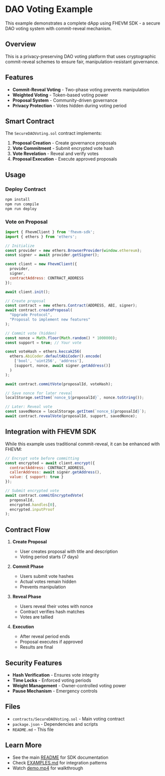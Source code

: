# DAO Voting Example

This example demonstrates a complete dApp using FHEVM SDK - a secure DAO voting system with commit-reveal mechanism.

## Overview

This is a privacy-preserving DAO voting platform that uses cryptographic commit-reveal schemes to ensure fair, manipulation-resistant governance.

## Features

- **Commit-Reveal Voting** - Two-phase voting prevents manipulation
- **Weighted Voting** - Token-based voting power
- **Proposal System** - Community-driven governance
- **Privacy Protection** - Votes hidden during voting period

## Smart Contract

The `SecureDAOVoting.sol` contract implements:

1. **Proposal Creation** - Create governance proposals
2. **Vote Commitment** - Submit encrypted vote hash
3. **Vote Revelation** - Reveal and verify votes
4. **Proposal Execution** - Execute approved proposals

## Usage

### Deploy Contract

```bash
npm install
npm run compile
npm run deploy
```

### Vote on Proposal

```javascript
import { FhevmClient } from 'fhevm-sdk';
import { ethers } from 'ethers';

// Initialize
const provider = new ethers.BrowserProvider(window.ethereum);
const signer = await provider.getSigner();

const client = new FhevmClient({
  provider,
  signer,
  contractAddress: CONTRACT_ADDRESS
});

await client.init();

// Create proposal
const contract = new ethers.Contract(ADDRESS, ABI, signer);
await contract.createProposal(
  "Upgrade Protocol",
  "Proposal to implement new features"
);

// Commit vote (hidden)
const nonce = Math.floor(Math.random() * 1000000);
const support = true; // Your vote

const voteHash = ethers.keccak256(
  ethers.AbiCoder.defaultAbiCoder().encode(
    ['bool', 'uint256', 'address'],
    [support, nonce, await signer.getAddress()]
  )
);

await contract.commitVote(proposalId, voteHash);

// Save nonce for later reveal
localStorage.setItem(`nonce_${proposalId}`, nonce.toString());

// Later: Reveal vote
const savedNonce = localStorage.getItem(`nonce_${proposalId}`);
await contract.revealVote(proposalId, support, savedNonce);
```

## Integration with FHEVM SDK

While this example uses traditional commit-reveal, it can be enhanced with FHEVM:

```javascript
// Encrypt vote before committing
const encrypted = await client.encrypt({
  contractAddress: CONTRACT_ADDRESS,
  callerAddress: await signer.getAddress(),
  value: { support: true }
});

// Submit encrypted vote
await contract.commitEncryptedVote(
  proposalId,
  encrypted.handles[0],
  encrypted.inputProof
);
```

## Contract Flow

1. **Create Proposal**
   - User creates proposal with title and description
   - Voting period starts (7 days)

2. **Commit Phase**
   - Users submit vote hashes
   - Actual votes remain hidden
   - Prevents manipulation

3. **Reveal Phase**
   - Users reveal their votes with nonce
   - Contract verifies hash matches
   - Votes are tallied

4. **Execution**
   - After reveal period ends
   - Proposal executes if approved
   - Results are final

## Security Features

- **Hash Verification** - Ensures vote integrity
- **Time Locks** - Enforced voting periods
- **Weight Management** - Owner-controlled voting power
- **Pause Mechanism** - Emergency controls

## Files

- `contracts/SecureDAOVoting.sol` - Main voting contract
- `package.json` - Dependencies and scripts
- `README.md` - This file

## Learn More

- See the main [README](../../README.md) for SDK documentation
- Check [EXAMPLES.md](../../docs/EXAMPLES.md) for integration patterns
- Watch [demo.mp4](../../demo.mp4) for walkthrough

